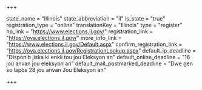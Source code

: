 +++

state_name = "Illinois"
state_abbreviation = "il"
is_state = "true"
registration_type = "online"
translationKey = "Illinois"
type = "register"
hp_link = "https://www.elections.il.gov/"
registration_link = "https://ova.elections.il.gov/"
more_info_link = "https://www.elections.il.gov/Default.aspx"
confirm_registration_link = "https://ova.elections.il.gov/RegistrationLookup.aspx"
default_ip_deadline = "Disponib jiska ki enkli tou jou Eleksyon an"
default_online_deadline = "16 jou anvan jou eleksyon an"
default_mail_postmarked_deadline = "Dwe gen so lapòs 28 jou anvan Jou Eleksyon an"

+++